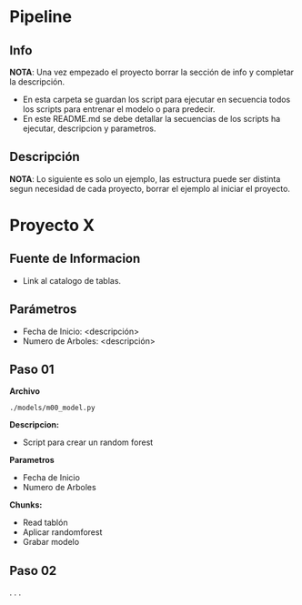 # Pipeline

## Info

**NOTA**: Una vez empezado el proyecto borrar la sección de info y completar la descripción.

+ En esta carpeta se guardan los script para ejecutar en secuencia todos los scripts para entrenar el modelo o para predecir.
+ En este README.md se debe detallar la secuencias de los scripts ha ejecutar, descripcion y parametros.

## Descripción

**NOTA**: Lo siguiente es solo un ejemplo, las estructura puede ser distinta segun necesidad de cada proyecto, borrar el ejemplo al iniciar el proyecto.


# Proyecto X

## Fuente de Informacion

* Link al catalogo de tablas.

## Parámetros

* Fecha de Inicio: <descripción>
* Numero de Arboles: <descripción>

## Paso 01


**Archivo**
```
./models/m00_model.py
```

**Descripcion:**
* Script para crear un random forest

**Parametros**
* Fecha de Inicio
* Numero de Arboles


**Chunks:**
* Read tablón
* Aplicar randomforest
* Grabar modelo

## Paso 02

.
.
.